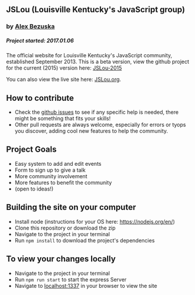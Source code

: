 ## JSLou (Louisville Kentucky's JavaScript group)
### by [Alex Bezuska](https://twitter.com/abezuska)

##### Project started: 2017.01.06

The official website for Louisville Kentucky's JavaScript community, established September 2013.
This is a beta version, view the github project for the current (2015) version here: [JSLou-2015](https://github.com/JSLou/JSLou-2015)

You can also view the live site here: [JSLou.org](http://jslou.org).


## How to contribute

* Check the [github issues](https://github.com/JSLou/JSLou-2015/issues) to see if any specific help is needed, there might be something that fits your skills!
* Other pull requests are always welcome, especially for errors or tyops you discover, adding cool new features to help the community.

## Project Goals
* Easy system to add and edit events
* Form to sign up to give a talk
* More community involvement
* More features to benefit the community
* (open to ideas!)

## Building the site on your computer

* Install node (instructions for your OS here: https://nodejs.org/en/)
* Clone this repository or download the zip
* Navigate to the project in your terminal
* Run `npm install` to download the project's dependencies

## To view your changes locally

 * Navigate to the project in your terminal
 * Run `npm run start` to start the express Server
 * Navigate to [localhost:1337](localhost:1337) in your browser to view the site


